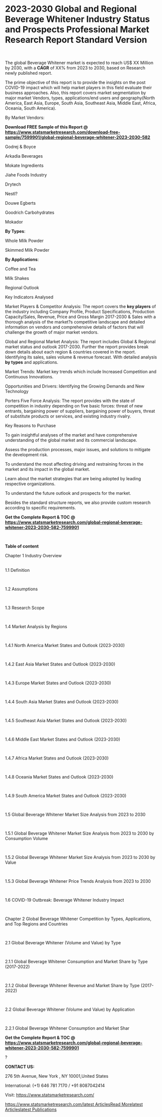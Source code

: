 <h1>2023-2030 Global and Regional Beverage Whitener Industry Status and Prospects Professional Market Research Report Standard Version</h1><br/><p>The global Beverage Whitener market is expected to reach US$ XX Million by 2030, with a <strong>CAGR</strong> of XX% from 2023 to 2030, based on Research newly published report.</p>
 
 
 
 <p>The prime objective of this report is to provide the insights on the post COVID-19 impact which will help market players in this field evaluate their business approaches. Also, this report covers market segmentation by major market Vendors, types, applications/end users and geography(North America, East Asia, Europe, South Asia, Southeast Asia, Middle East, Africa, Oceania, South America).</p>
 
 
 
 <p>By Market Vendors:</p>
 
 
 
 <p><strong>Download FREE Sample of this Report @ <a href="https://www.statsmarketresearch.com/download-free-sample/7599901/global-regional-beverage-whitener-2023-2030-582">https://www.statsmarketresearch.com/download-free-sample/7599901/global-regional-beverage-whitener-2023-2030-582</a></strong></p>
 
 
 
 <p>Godrej & Boyce</p>
 
 
 
 <p>Arkadia Beverages</p>
 
 
 
 <p>Mokate Ingredients</p>
 
 
 
 <p>Jiahe Foods Industry</p>
 
 
 
 <p>Drytech</p>
 
 
 
 <p>Nestl?</p>
 
 
 
 <p>Douwe Egberts</p>
 
 
 
 <p>Goodrich Carbohydrates</p>
 
 
 
 <p>Mokador</p>
 
 
 
 <p><strong>By Types</strong>:</p>
 
 
 
 <p>Whole Milk Powder</p>
 
 
 
 <p>Skimmed Milk Powder</p>
 
 
 
 <p><strong><strong>By Applications</strong></strong>:</p>
 
 
 
 <p>Coffee and Tea</p>
 
 
 
 <p>Milk Shakes</p>
 
 
 
 <p>Regional Outlook</p>
 
 
 
 <p>Key Indicators Analysed</p>
 
 
 
 <p>Market Players & Competitor Analysis: The report covers the <strong>key players</strong> of the industry including Company Profile, Product Specifications, Production Capacity/Sales, Revenue, Price and Gross Margin 2017-2030 & Sales with a thorough analysis of the market?s competitive landscape and detailed information on vendors and comprehensive details of factors that will challenge the growth of major market vendors.</p>
 
 
 
 <p>Global and Regional Market Analysis: The report includes Global & Regional market status and outlook 2017-2030. Further the report provides break down details about each region & countries covered in the report. Identifying its sales, sales volume & revenue forecast. With detailed analysis <strong>by types</strong> and applications.</p>
 
 
 
 <p>Market Trends: Market key trends which include Increased Competition and Continuous Innovations.</p>
 
 
 
 <p>Opportunities and Drivers: Identifying the Growing Demands and New Technology</p>
 
 
 
 <p>Porters Five Force Analysis: The report provides with the state of competition in industry depending on five basic forces: threat of new entrants, bargaining power of suppliers, bargaining power of buyers, threat of substitute products or services, and existing industry rivalry.</p>
 
 
 
 <p>Key Reasons to Purchase</p>
 
 
 
 <p>To gain insightful analyses of the market and have comprehensive understanding of the global market and its commercial landscape.</p>
 
 
 
 <p>Assess the production processes, major issues, and solutions to mitigate the development risk.</p>
 
 
 
 <p>To understand the most affecting driving and restraining forces in the market and its impact in the global market.</p>
 
 
 
 <p>Learn about the market strategies that are being adopted by leading respective organizations.</p>
 
 
 
 <p>To understand the future outlook and prospects for the market.</p>
 
 
 
 <p>Besides the standard structure reports, we also provide custom research according to specific requirements.</p>
 
 
 
 <div><b>Get the Complete Report & TOC @ <a href="https://www.statsmarketresearch.com/global-regional-beverage-whitener-2023-2030-582-7599901">https://www.statsmarketresearch.com/global-regional-beverage-whitener-2023-2030-582-7599901</a></b></div>
 
 
 
 <p><br />
 
 <b>Table of content</b></p>
 
 
 
 <p>Chapter 1 Industry Overview<br />
 
 <br />
 
 1.1 Definition<br />
 
 <br />
 
 1.2 Assumptions<br />
 
 <br />
 
 1.3 Research Scope<br />
 
 <br />
 
 1.4 Market Analysis by Regions<br />
 
 <br />
 
 1.4.1 North America Market States and Outlook (2023-2030)<br />
 
 <br />
 
 1.4.2 East Asia Market States and Outlook (2023-2030)<br />
 
 <br />
 
 1.4.3 Europe Market States and Outlook (2023-2030)<br />
 
 <br />
 
 1.4.4 South Asia Market States and Outlook (2023-2030)<br />
 
 <br />
 
 1.4.5 Southeast Asia Market States and Outlook (2023-2030)<br />
 
 <br />
 
 1.4.6 Middle East Market States and Outlook (2023-2030)<br />
 
 <br />
 
 1.4.7 Africa Market States and Outlook (2023-2030)<br />
 
 <br />
 
 1.4.8 Oceania Market States and Outlook (2023-2030)<br />
 
 <br />
 
 1.4.9 South America Market States and Outlook (2023-2030)<br />
 
 <br />
 
 1.5 Global Beverage Whitener Market Size Analysis from 2023 to 2030<br />
 
 <br />
 
 1.5.1 Global Beverage Whitener Market Size Analysis from 2023 to 2030 by Consumption Volume<br />
 
 <br />
 
 1.5.2 Global Beverage Whitener Market Size Analysis from 2023 to 2030 by Value<br />
 
 <br />
 
 1.5.3 Global Beverage Whitener Price Trends Analysis from 2023 to 2030<br />
 
 <br />
 
 1.6 COVID-19 Outbreak: Beverage Whitener Industry Impact<br />
 
 <br />
 
 Chapter 2 Global Beverage Whitener Competition by Types, Applications, and Top Regions and Countries<br />
 
 <br />
 
 2.1 Global Beverage Whitener (Volume and Value) by Type<br />
 
 <br />
 
 2.1.1 Global Beverage Whitener Consumption and Market Share by Type (2017-2022)<br />
 
 <br />
 
 2.1.2 Global Beverage Whitener Revenue and Market Share by Type (2017-2022)<br />
 
 <br />
 
 2.2 Global Beverage Whitener (Volume and Value) by Application<br />
 
 <br />
 
 2.2.1 Global Beverage Whitener Consumption and Market Shar</p>
 
 
 
 <div><b>Get the Complete Report & TOC @ <a href="https://www.statsmarketresearch.com/global-regional-beverage-whitener-2023-2030-582-7599901">https://www.statsmarketresearch.com/global-regional-beverage-whitener-2023-2030-582-7599901</a></b></div>
 
 
 
 <p>? </p>
 
 
 
 <p><b>CONTACT US:</b><br />
 
 276 5th Avenue, New York , NY 10001,United States<br />
 
 International: (+1) 646 781 7170 / +91 8087042414<br />
 
 Visit: <a href="https://www.statsmarketresearch.com/">https://www.statsmarketresearch.com/</a><br />
 
 <a href="https://gyeongbokgung.com">https://www.statsmarketresearch.com/</a><a href="https://hallyeomaritime.com">latest Articles</a><a href="https://jingwansa.com">Read More</a><a href="https://nguoiviet.jp/">latest Articles</a><a href="https://www.intelmarketresearch.com/">latest Publications</a></p>